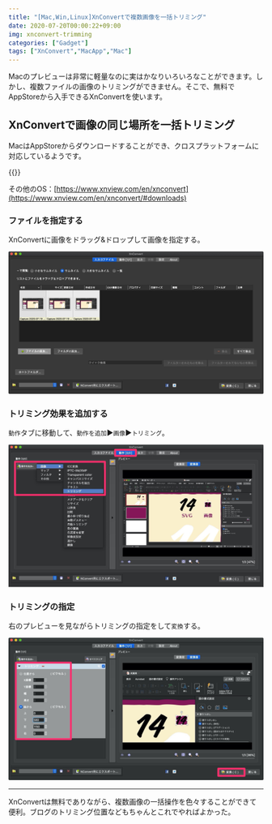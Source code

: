 ```yaml
---
title: "[Mac,Win,Linux]XnConvertで複数画像を一括トリミング"
date: 2020-07-20T00:00:22+09:00
img: xnconvert-trimming
categories: ["Gadget"]
tags: ["XnConvert","MacApp","Mac"]
---
```


Macのプレビューは非常に軽量なのに実はかなりいろいろなことができます。しかし、複数ファイルの画像のトリミングができません。そこで、無料でAppStoreから入手できるXnConvertを使います。

## XnConvertで画像の同じ場所を一括トリミング

MacはAppStoreからダウンロードすることができ、クロスプラットフォームに対応しているようです。

{{<blogcard url="https://apps.apple.com/jp/app/xnconvert/id436203431">}}

その他のOS：[https://www.xnview.com/en/xnconvert](https://www.xnview.com/en/xnconvert/#downloads)

### ファイルを指定する

XnConvertに画像をドラッグ&ドロップして画像を指定する。

![](../../../images/mac-xnconvert-trimming-1.jpg)

### トリミング効果を追加する

`動作`タブに移動して、`動作を追加`▶︎`画像`▶︎`トリミング`。

![](../../../images/mac-xnconvert-trimming-2-2.jpg)

### トリミングの指定

右のプレビューを見ながらトリミングの指定をして`変換`する。

![](../../../images/mac-xnconvert-trimming-3.jpg)

***

XnConvertは無料でありながら、複数画像の一括操作を色々することができて便利。ブログのトリミング位置などもちゃんとこれでやればよかった。
